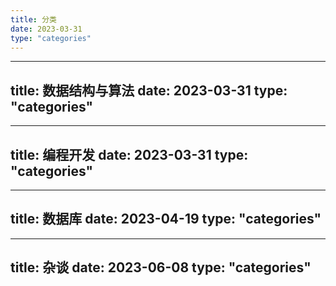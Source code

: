 ```yaml
---
title: 分类
date: 2023-03-31
type: "categories"
---
```

---
title: 数据结构与算法
date: 2023-03-31
type: "categories"
---
---
title: 编程开发
date: 2023-03-31
type: "categories"
---
---
title: 数据库
date: 2023-04-19
type: "categories"
---
---
title: 杂谈
date: 2023-06-08
type: "categories"
---